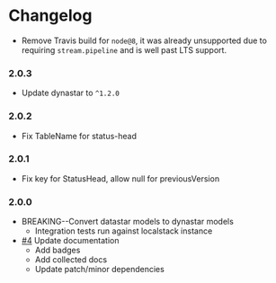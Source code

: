 # Changelog

- Remove Travis build for `node@8`, it was already unsupported due to requiring `stream.pipeline` and is well past LTS support.

### 2.0.3

- Update dynastar to `^1.2.0`

### 2.0.2

- Fix TableName for status-head

### 2.0.1

- Fix key for StatusHead, allow null for previousVersion

### 2.0.0

- BREAKING--Convert datastar models to dynastar models
  - Integration tests run against localstack instance
- [#4] Update documentation
  - Add badges
  - Add collected docs
  - Update patch/minor dependencies

[#4]: https://github.com/warehouseai/warehouse.ai-status-models/pull/4
